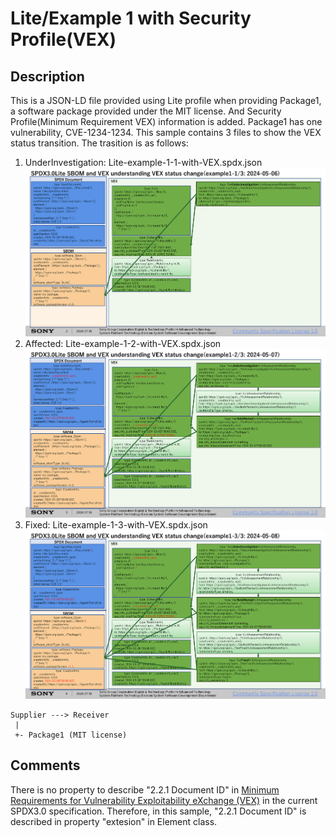 # Lite/Example 1 with Security Profile(VEX)

## Description

This is a JSON-LD file provided using Lite profile when providing Package1, a software package provided under the MIT license.
And Security Profile(Minimum Requirement VEX) information is added.
Package1 has one vulnerability, CVE-1234-1234.
This sample contains 3 files to show the VEX status transition.
The trasition is as follows:
1. UnderInvestigation: Lite-example-1-1-with-VEX.spdx.json
   ![Fig1](img/Lite-example-1-1-with-VEX.png)
2. Affected: Lite-example-1-2-with-VEX.spdx.json
   ![Fig2](img/Lite-example-1-2-with-VEX.png)
3. Fixed: Lite-example-1-3-with-VEX.spdx.json
   ![Fig3](img/Lite-example-1-3-with-VEX.png) 

```
Supplier ---> Receiver
 |
 +- Package1 (MIT license)  
```

## Comments
There is no property to describe "2.2.1 Document ID" in [Minimum Requirements for Vulnerability Exploitability eXchange (VEX)](https://www.cisa.gov/resources-tools/resources/minimum-requirements-vulnerability-exploitability-exchange-vex) in the current SPDX3.0 specification.
Therefore, in this sample, "2.2.1 Document ID" is described in property "extesion" in Element class.
